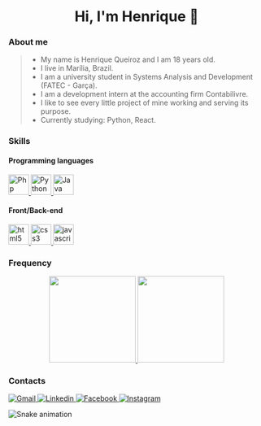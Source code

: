 <h1 align="center">Hi, I'm Henrique 👋</h1>

### About me
>- My name is Henrique Queiroz and I am 18 years old.
>- I live in Marília, Brazil.
>- I am a university student in Systems Analysis and Development (FATEC - Garça).
>- I am a development intern at the accounting firm Contabilivre.
>- I like to see every little project of mine working and serving its purpose.
>- Currently studying: Python, React.

### Skills
#### Programming languages
<a href="https://www.php.net/">
  <img title="Php" src="https://cdn.jsdelivr.net/gh/devicons/devicon/icons/php/php-plain.svg" alt="Php" width="40" height="40"/>
</a>

<a href="https://www.python.org/">
  <img title="Python" src="https://cdn.jsdelivr.net/gh/devicons/devicon/icons/python/python-plain.svg" alt="Python" width="40" height="40"/>
</a>

<a href="https://www.oracle.com/br/java/">
  <img title="Java" src="https://cdn.jsdelivr.net/gh/devicons/devicon/icons/java/java-plain.svg" alt="Java" width="40" height="40"/>
</a>

#### Front/Back-end
<a href="https://developer.mozilla.org/pt-BR/docs/Web/HTML">
  <img src="https://cdn.jsdelivr.net/gh/devicons/devicon/icons/html5/html5-plain.svg" alt="html5" width="40" height="40"/>
</a>

<a href="https://developer.mozilla.org/pt-BR/docs/Web/CSS">
  <img src="https://cdn.jsdelivr.net/gh/devicons/devicon/icons/css3/css3-plain.svg" alt="css3" width="40" height="40"/>
</a>
   
<a href="https://developer.mozilla.org/en-US/docs/Web/JavaScript">
  <img src="https://cdn.jsdelivr.net/gh/devicons/devicon/icons/javascript/javascript-original.svg" alt="javascript" width="40" height="40"/>
</a>

### Frequency
<div align="center">
  <a href="https://github.com/henrique-queiroz">
  <img height='170vh' src='https://github-readme-stats.vercel.app/api?username=henrique-queiroz&theme=dark'>
  <img height='170vh' src='https://github-readme-stats.vercel.app/api/top-langs/?username=henrique-queiroz&hide=html&layout=compact&theme=dark'>
  <!--<img height='230vh' src='https://github-readme-stats.vercel.app/api/top-langs/?username=henrique-queiroz&hide=html&layout=compact=true&theme=dark'>-->
  </a>
</div>

### Contacts
<div>
  
  <a href="mailto:henrique.q.paula@gmail.com">
    <img alt="Gmail" src="https://img.shields.io/badge/Gmail-D14836?style=for-the-badge&logo=gmail&logoColor=white" title="Gmail"/>
  </a>
  
  <a href="https://www.linkedin.com/in/henrique-queiroz-a1a0bb1b7">
    <img alt="Linkedin" src="https://img.shields.io/badge/linkedin%20-%230077B5.svg?&style=for-the-badge&logo=linkedin&logoColor=white" title="Linkedin"/>
   </a>
  
  <a href="https://www.facebook.com/henrique.queiroz.37051">
    <img alt="Facebook" src="https://img.shields.io/badge/Facebook-1877F2?style=for-the-badge&logo=facebook&logoColor=white" title="Facebook"/>
  </a>
  
   <a href="https://www.instagram.com/riiiquue/">
    <img alt="Instagram" src="https://img.shields.io/badge/Instagram-E4405F?style=for-the-badge&logo=instagram&logoColor=white" title="Instagram"/>
  </a>

  ![Snake animation](https://github.com/henrique-queiroz/henriquequeiroz/blob/output/github-contribution-grid-snake.svg)
